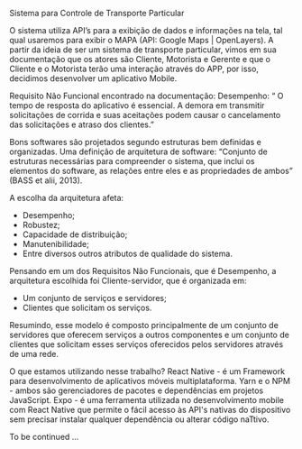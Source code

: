 Sistema para Controle de Transporte Particular

O sistema utiliza API’s para a exibição de dados e informações na tela, tal qual usaremos para exibir o MAPA (API: Google Maps | OpenLayers). A partir da ideia de ser um sistema de transporte particular, vimos em sua documentação que os atores são Cliente, Motorista e Gerente e que o Cliente e o Motorista terão uma interação através do APP, por isso, decidimos desenvolver um aplicativo Mobile. 

Requisito Não Funcional encontrado na documentação:
Desempenho: “ O tempo de resposta do aplicativo é essencial. A demora em transmitir solicitações de corrida e suas aceitações podem causar o cancelamento das solicitações e atraso dos clientes.” 

Bons softwares são projetados segundo estruturas bem definidas e organizadas. Uma definição de arquitetura de software:
“Conjunto de estruturas necessárias para compreender o sistema, que inclui os elementos do software, as relações entre eles e as propriedades de ambos” (BASS et alii, 2013).

A escolha da arquitetura afeta:
* Desempenho;
* Robustez;
* Capacidade de distribuição;
* Manutenibilidade;
* Entre diversos outros atributos de qualidade do sistema.

Pensando em um dos Requisitos Não Funcionais, que é Desempenho, a arquitetura escolhida foi Cliente-servidor, que é organizada em:
* Um conjunto de serviços e servidores;
* Clientes que solicitam os serviços. 

Resumindo, esse modelo é composto principalmente de um conjunto de servidores que oferecem serviços a outros componentes e um conjunto de clientes que solicitam esses serviços oferecidos pelos servidores através de uma rede.

O que estamos utilizando nesse trabalho?
React Native - é um Framework para desenvolvimento de aplicativos móveis multiplataforma. 
Yarn e o NPM - ambos são gerenciadores de pacotes e dependências em projetos JavaScript.
Expo - é uma ferramenta utilizada no desenvolvimento mobile com React Native que permite o fácil acesso às API's nativas do dispositivo sem precisar instalar qualquer dependência ou alterar código naTtivo.

To be continued
...
